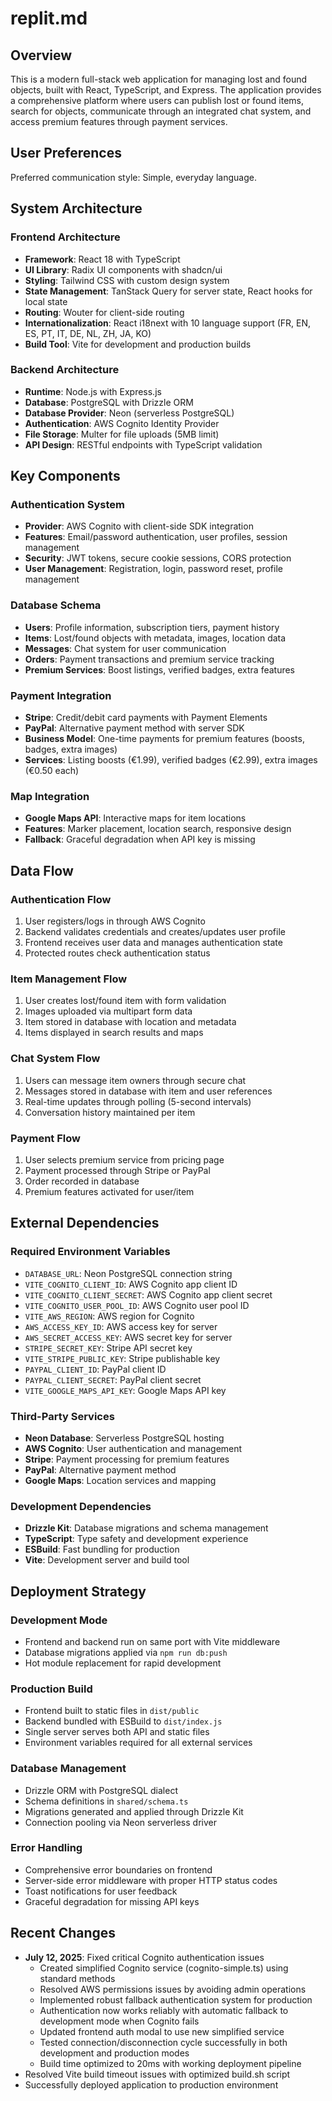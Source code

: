 # replit.md

## Overview

This is a modern full-stack web application for managing lost and found objects, built with React, TypeScript, and Express. The application provides a comprehensive platform where users can publish lost or found items, search for objects, communicate through an integrated chat system, and access premium features through payment services.

## User Preferences

Preferred communication style: Simple, everyday language.

## System Architecture

### Frontend Architecture
- **Framework**: React 18 with TypeScript
- **UI Library**: Radix UI components with shadcn/ui
- **Styling**: Tailwind CSS with custom design system
- **State Management**: TanStack Query for server state, React hooks for local state
- **Routing**: Wouter for client-side routing
- **Internationalization**: React i18next with 10 language support (FR, EN, ES, PT, IT, DE, NL, ZH, JA, KO)
- **Build Tool**: Vite for development and production builds

### Backend Architecture
- **Runtime**: Node.js with Express.js
- **Database**: PostgreSQL with Drizzle ORM
- **Database Provider**: Neon (serverless PostgreSQL)
- **Authentication**: AWS Cognito Identity Provider
- **File Storage**: Multer for file uploads (5MB limit)
- **API Design**: RESTful endpoints with TypeScript validation

## Key Components

### Authentication System
- **Provider**: AWS Cognito with client-side SDK integration
- **Features**: Email/password authentication, user profiles, session management
- **Security**: JWT tokens, secure cookie sessions, CORS protection
- **User Management**: Registration, login, password reset, profile management

### Database Schema
- **Users**: Profile information, subscription tiers, payment history
- **Items**: Lost/found objects with metadata, images, location data
- **Messages**: Chat system for user communication
- **Orders**: Payment transactions and premium service tracking
- **Premium Services**: Boost listings, verified badges, extra features

### Payment Integration
- **Stripe**: Credit/debit card payments with Payment Elements
- **PayPal**: Alternative payment method with server SDK
- **Business Model**: One-time payments for premium features (boosts, badges, extra images)
- **Services**: Listing boosts (€1.99), verified badges (€2.99), extra images (€0.50 each)

### Map Integration
- **Google Maps API**: Interactive maps for item locations
- **Features**: Marker placement, location search, responsive design
- **Fallback**: Graceful degradation when API key is missing

## Data Flow

### Authentication Flow
1. User registers/logs in through AWS Cognito
2. Backend validates credentials and creates/updates user profile
3. Frontend receives user data and manages authentication state
4. Protected routes check authentication status

### Item Management Flow
1. User creates lost/found item with form validation
2. Images uploaded via multipart form data
3. Item stored in database with location and metadata
4. Items displayed in search results and maps

### Chat System Flow
1. Users can message item owners through secure chat
2. Messages stored in database with item and user references
3. Real-time updates through polling (5-second intervals)
4. Conversation history maintained per item

### Payment Flow
1. User selects premium service from pricing page
2. Payment processed through Stripe or PayPal
3. Order recorded in database
4. Premium features activated for user/item

## External Dependencies

### Required Environment Variables
- `DATABASE_URL`: Neon PostgreSQL connection string
- `VITE_COGNITO_CLIENT_ID`: AWS Cognito app client ID
- `VITE_COGNITO_CLIENT_SECRET`: AWS Cognito app client secret
- `VITE_COGNITO_USER_POOL_ID`: AWS Cognito user pool ID
- `VITE_AWS_REGION`: AWS region for Cognito
- `AWS_ACCESS_KEY_ID`: AWS access key for server
- `AWS_SECRET_ACCESS_KEY`: AWS secret key for server
- `STRIPE_SECRET_KEY`: Stripe API secret key
- `VITE_STRIPE_PUBLIC_KEY`: Stripe publishable key
- `PAYPAL_CLIENT_ID`: PayPal client ID
- `PAYPAL_CLIENT_SECRET`: PayPal client secret
- `VITE_GOOGLE_MAPS_API_KEY`: Google Maps API key

### Third-Party Services
- **Neon Database**: Serverless PostgreSQL hosting
- **AWS Cognito**: User authentication and management
- **Stripe**: Payment processing for premium features
- **PayPal**: Alternative payment method
- **Google Maps**: Location services and mapping

### Development Dependencies
- **Drizzle Kit**: Database migrations and schema management
- **TypeScript**: Type safety and development experience
- **ESBuild**: Fast bundling for production
- **Vite**: Development server and build tool

## Deployment Strategy

### Development Mode
- Frontend and backend run on same port with Vite middleware
- Database migrations applied via `npm run db:push`
- Hot module replacement for rapid development

### Production Build
- Frontend built to static files in `dist/public`
- Backend bundled with ESBuild to `dist/index.js`
- Single server serves both API and static files
- Environment variables required for all external services

### Database Management
- Drizzle ORM with PostgreSQL dialect
- Schema definitions in `shared/schema.ts`
- Migrations generated and applied through Drizzle Kit
- Connection pooling via Neon serverless driver

### Error Handling
- Comprehensive error boundaries on frontend
- Server-side error middleware with proper HTTP status codes
- Toast notifications for user feedback
- Graceful degradation for missing API keys

## Recent Changes

- **July 12, 2025**: Fixed critical Cognito authentication issues
  - Created simplified Cognito service (cognito-simple.ts) using standard methods
  - Resolved AWS permissions issues by avoiding admin operations
  - Implemented robust fallback authentication system for production
  - Authentication now works reliably with automatic fallback to development mode when Cognito fails
  - Updated frontend auth modal to use new simplified service
  - Tested connection/disconnection cycle successfully in both development and production modes
  - Build time optimized to 20ms with working deployment pipeline
- Resolved Vite build timeout issues with optimized build.sh script
- Successfully deployed application to production environment